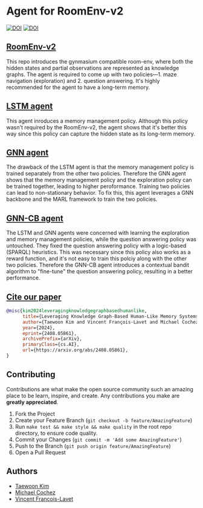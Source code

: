 # Agent for RoomEnv-v2

[![DOI](https://zenodo.org/badge/776465360.svg)](https://doi.org/10.5281/zenodo.10876433)
[![DOI](https://img.shields.io/badge/Paper-PDF-red.svg)](https://arxiv.org/pdf/2408.05861)

## [RoomEnv-v2](https://github.com/humemai/room-env/blob/main/README-v2.md)

This repo introduces the gynmasium compatible room-env, where both the hidden states and
partial observations are represented as knowledge graphs. The agent is required to come
up with two policies—1. maze navigation (exploration) and 2. question answering. It's
highly recommended for the agent to have a long-term memory.

## [LSTM agent](./lstm/README.md)

This agent inroduces a memory management policy. Although this policy wasn't required by
the RoomEnv-v2, the agent shows that it's better this way since this policy can capture
the hidden state as its long-term memory.

## [GNN agent](./gnn/README.md)

The drawback of the LSTM agent is that the memory management policy is trained
separately from the other two policies. Therefore the GNN agent shows that the memory
management policy and the exploration policy can be trained together, leading to higher
peroformance. Training two policies can lead to non-stationary behavior. To fix this,
this agent leverages a GNN backbone and the MARL framework to train the two policies.

## [GNN-CB agent](./cb/README.md)

The LSTM and GNN agents were concerned with learning the exploration and memory
management policies, while the question answering policy was untouched. They fixed the
question answering policy with a logic-based (SPARQL) heuristics. This was necessary
since this policy also works as a reward function, and it's not easy to train this
polciy along with the other two policies. Therefore the GNN-CB agent introduces a
contextual bandit algorithm to "fine-tune" the question answering policy, resulting in a
better performance.

## [Cite our paper](https://arxiv.org/abs/2408.05861)

```bibtex
@misc{kim2024leveragingknowledgegraphbasedhumanlike,
      title={Leveraging Knowledge Graph-Based Human-Like Memory Systems to Solve Partially Observable Markov Decision Processes},
      author={Taewoon Kim and Vincent François-Lavet and Michael Cochez},
      year={2024},
      eprint={2408.05861},
      archivePrefix={arXiv},
      primaryClass={cs.AI},
      url={https://arxiv.org/abs/2408.05861},
}
```

## Contributing

Contributions are what make the open source community such an amazing place to be learn,
inspire, and create. Any contributions you make are **greatly appreciated**.

1. Fork the Project
1. Create your Feature Branch (`git checkout -b feature/AmazingFeature`)
1. Run `make test && make style && make quality` in the root repo directory, to ensure
   code quality.
1. Commit your Changes (`git commit -m 'Add some AmazingFeature'`)
1. Push to the Branch (`git push origin feature/AmazingFeature`)
1. Open a Pull Request

## Authors

- [Taewoon Kim](https://taewoon.kim/)
- [Michael Cochez](https://www.cochez.nl/)
- [Vincent Francois-Lavet](http://vincent.francois-l.be/)

